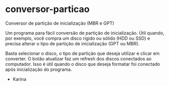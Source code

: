 # conversor-particao
Conversor de partição de inicialização (MBR e GPT)

Um programa para fácil conversão de partição de inicialização.
Útil quando, por exemplo, você compra um disco rígido ou sólido (HDD ou SSD)
e precisa alterar o tipo de partição de inicialização (GPT ou MBR).

Basta selecionar o disco, o tipo de partição que deseja utilizar e clicar
em converter.
O botão atualizar faz um refresh dos discos conectados ao computador.
Isso é útil quando o disco que deseja formatar foi conectado após inicialização
do programa.

<ul>
    <li>Karina</li>
</ul>